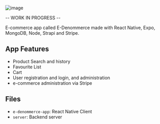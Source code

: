 ![image](https://user-images.githubusercontent.com/83657013/160730830-d4e79124-56a3-45ca-90b8-77cd62c8e5b4.png)


-- WORK IN PROGRESS -- 

E-commerce app called E-Denommerce made with React Native, Expo, MongoDB, Node, Strapi and Stripe.

## App Features

* Product Search and history
* Favourite List
* Cart
* User registration and login, and administration
* e-commerce administration via Stripe

## Files

* `e-denommerce-app`: React Native Client
* `server`: Backend server
